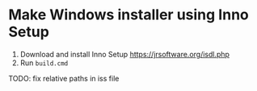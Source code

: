 # Make Windows installer using Inno Setup

1. Download and install Inno Setup https://jrsoftware.org/isdl.php
2. Run `build.cmd`

TODO: fix relative paths in iss file